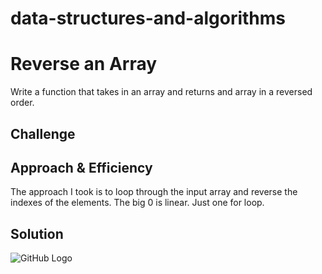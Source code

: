 # data-structures-and-algorithms

# Reverse an Array
<!-- Short summary or background information -->
Write a function that takes in an array and returns and array in a reversed order.

## Challenge
<!-- Description of the challenge -->

## Approach & Efficiency
<!-- What approach did you take? Why? What is the Big O space/time for this approach? -->
The approach I took is to loop through the input array and reverse the indexes of the elements. 
The big 0 is linear. Just one for loop.

## Solution
<!-- Embedded whiteboard image -->
![GitHub Logo](/images/logo.png)

